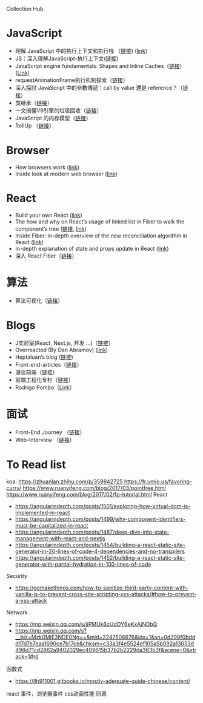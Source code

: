Collection Hub.
# JavaScript
- 理解 JavaScript 中的执行上下文和执行栈 （[链接](https://juejin.cn/post/7129510217863299102)) ([link](https://blog.bitsrc.io/understanding-execution-context-and-execution-stack-in-javascript-1c9ea8642dd0))
- JS：深入理解JavaScript-执行上下文([链接](https://limeii.github.io/2019/05/js-execution-context/))
- JavaScript engine fundamentals: Shapes and Inline Caches（[链接](https://hijiangtao.github.io/2018/06/17/Shapes-ICs/)）([Link](https://mathiasbynens.be/notes/shapes-ics))
- requestAnimationFrame执行机制探索（[链接](https://hentaicracker.github.io/2020/rAF.html#_3-event-loop-%E4%B8%8E-requestanimationframe)）
- 深入探討 JavaScript 中的參數傳遞：call by value 還是 reference？（[链接](https://blog.techbridge.cc/2018/06/23/javascript-call-by-value-or-reference/)）
- 类继承（[链接](https://zh.javascript.info/class-inheritance)）
- 一文搞懂V8引擎的垃圾回收（[链接](https://juejin.cn/post/6844904016325902344?searchId=20240607212754D93403258B22C5C8D640)）
- JavaScript 的内存模型（[链接](https://juejin.cn/post/6844904009522757645)）
- RollUp （[链接](https://juejin.cn/post/6898865993289105415)）
# Browser
- How browsers work ([link](https://web.dev/articles/howbrowserswork))
- Inside look at modern web browser ([link](https://developer.chrome.com/blog/inside-browser-part1))

# React
- Build your own React ([link](https://pomb.us/build-your-own-react/))
- The how and why on React’s usage of linked list in Fiber to walk the component’s tree ([链接](https://juejin.cn/post/6844903753347252237), [link](https://angularindepth.com/posts/1007/the-how-and-why-on-reacts-usage-of-linked-list-in-fiber-to-walk-the-components-tree))
- Inside Fiber: in-depth overview of the new reconciliation algorithm in React  ([link](https://angularindepth.com/posts/1008/inside-fiber-in-depth-overview-of-the-new-reconciliation-algorithm-in-react))
- In-depth explanation of state and props update in React ([link](https://angularindepth.com/posts/1009/in-depth-explanation-of-state-and-props-update-in-react))
- 深入 React Fiber（[链接](https://heptaluan.github.io/2020/12/06/React/18/)）
# 算法
- 算法可视化（[链接]( https://visualgo.net/zh)）
# Blogs
- J实验室(React, Next.js, 开发 ...)（[链接](https://weijunext.com/)） 
- Overreacted (By Dan Abramov) ([link](https://overreacted.io))
- Heptaluan‘s blog ([链接](https://heptaluan.github.io))
- Front-end-articles（[链接](https://github.com/woai3c/Front-end-articles?tab=readme-ov-file)）
- 漫谈前端（[链接](https://metaatem.cn)）
- 前端工程化专栏（[链接](https://juejin.cn/user/932829447855975/posts)）
- Rodrigo Pombo（[Link](https://pomb.us)）
# 面试
- Front-End Journey （[链接](https://fe-journey.cn)）
- Web-Interview （[链接](https://github.com/febobo/web-interview)）
# To Read list
koa: https://zhuanlan.zhihu.com/p/359842725
https://fr.umio.us/favoring-curry/
https://www.ruanyifeng.com/blog/2017/03/pointfree.html
https://www.ruanyifeng.com/blog/2017/02/fp-tutorial.html
React 
-  https://angularindepth.com/posts/1501/exploring-how-virtual-dom-is-implemented-in-react
- https://angularindepth.com/posts/1499/why-component-identifiers-must-be-capitalized-in-react
- https://angularindepth.com/posts/1487/deep-dive-into-state-management-with-react-and-nextjs
- https://angularindepth.com/posts/1454/building-a-react-static-site-generator-in-20-lines-of-code-4-dependencies-and-no-transpilers
- https://angularindepth.com/posts/1452/building-a-react-static-site-generator-with-partial-hydration-in-100-lines-of-code

Security
- https://gomakethings.com/how-to-sanitize-third-party-content-with-vanilla-js-to-prevent-cross-site-scripting-xss-attacks/#how-to-prevent-a-xss-attack

Network
- https://mp.weixin.qq.com/s/jiPMUk6zUdOY6eKxAjNDbQ
- https://mp.weixin.qq.com/s?__biz=Mzk0MjE3NDE0Ng==&mid=2247506676&idx=1&sn=0d299f0bddd17d7e7eaa1690ce7b17ce&chksm=c33a3f4e5524ef105a5b092a13053d498d71cd2862a9402029ec409615b37b2b2229da363b3f&scene=0&xtrack=1#rd

函数式
- https://llh911001.gitbooks.io/mostly-adequate-guide-chinese/content/


react 事件，浏览器事件
css动画性能
同源